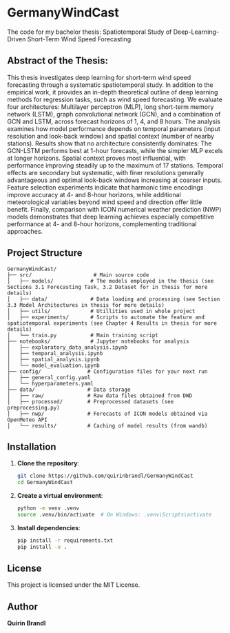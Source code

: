 # GermanyWindCast

The code for my bachelor thesis: Spatiotemporal Study of
Deep-Learning-Driven Short-Term Wind
Speed Forecasting

## Abstract of the Thesis:

This thesis investigates deep learning for short-term wind speed forecasting through
a systematic spatiotemporal study. In addition to the empirical work, it provides
an in-depth theoretical outline of deep learning methods for regression tasks, such
as wind speed forecasting. We evaluate four architectures: Multilayer perceptron
(MLP), long short-term memory network (LSTM), graph convolutional network
(GCN), and a combination of GCN and LSTM, across forecast horizons of 1, 4,
and 8 hours. The analysis examines how model performance depends on temporal
parameters (input resolution and look-back window) and spatial context (number
of nearby stations). Results show that no architecture consistently dominates:
The GCN-LSTM performs best at 1-hour forecasts, while the simpler MLP excels
at longer horizons. Spatial context proves most influential, with performance
improving steadily up to the maximum of 17 stations. Temporal effects are
secondary but systematic, with finer resolutions generally advantageous and optimal
look-back windows increasing at coarser inputs. Feature selection experiments
indicate that harmonic time encodings improve accuracy at 4- and 8-hour horizons,
while additional meteorological variables beyond wind speed and direction offer
little benefit. Finally, comparison with ICON numerical weather prediction (NWP)
models demonstrates that deep learning achieves especially competitive performance
at 4- and 8-hour horizons, complementing traditional approaches.

## Project Structure

```
GermanyWindCast/
├── src/                    # Main source code
│   ├── models/            # The models employed in the thesis (see Sections 3.1 Forecasting Task, 3.2 Dataset for in thesis for more details)
│   ├── data/              # Data loading and processing (see Section 3.3 Model Architectures in thesis for more details)
│   ├── utils/             # Utillities used in whole project
│   ├── experiments/       # Scripts to automate the feature and spatiotemporal experiments (see Chapter 4 Results in thesis for more details)
│   └── train.py           # Main training script
├── notebooks/             # Jupyter notebooks for analysis
│   ├── exploratory_data_analysis.ipynb
│   ├── temporal_analysis.ipynb
│   ├── spatial_analysis.ipynb
│   └── model_evaluation.ipynb
├── config/               # Configuration files for your next run
│   ├── general_config.yaml
│   └── hyperparameters.yaml
├── data/                 # Data storage
│   ├── raw/              # Raw data files obtained from DWD
│   ├── processed/        # Preprocessed datasets (see preprocessing.py)
│   ├── nwp/              # Forecasts of ICON models obtained via OpenMeteo API
│   └── results/          # Caching of model results (from wandb)
```

## Installation

1. **Clone the repository**:
   ```bash
   git clone https://github.com/quirinbrandl/GermanyWindCast
   cd GermanyWindCast
   ```

2. **Create a virtual environment**:
   ```bash
   python -m venv .venv
   source .venv/bin/activate  # On Windows: .venv\Scripts\activate
   ```

3. **Install dependencies**:
   ```bash
   pip install -r requirements.txt
   pip install -e .
   ```

## License

This project is licensed under the MIT License.

## Author

**Quirin Brandl**

